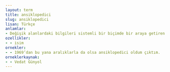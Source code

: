 ```yaml
---
layout: term
title: ansiklopedici
slug: ansiklopedici
lisan: Türkçe
anlamlar:
- Değişik alanlardaki bilgileri sistemli bir biçimde bir araya getiren veya toplayan kimse; ansiklopedist
ozellikler:
- - isim
ornekler:
- - 1969’dan bu yana aralıklarla da olsa ansiklopedici oldum çıktım.
orneklerkaynak:
- - Vedat Günyol
---
```

